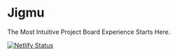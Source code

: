 # Jigmu

The Most Intuitive Project Board Experience Starts Here.

[![Netlify Status](https://api.netlify.com/api/v1/badges/ac1f6f82-0d5b-4dc1-8cd3-6c8bd16707ea/deploy-status)](https://app.netlify.com/sites/jigmu/deploys)
